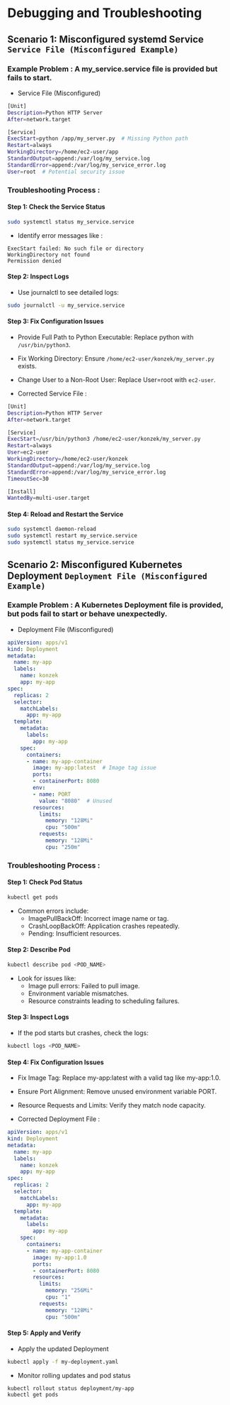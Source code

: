 # Debugging and Troubleshooting

## Scenario 1: Misconfigured systemd Service `Service File (Misconfigured Example)`

### Example Problem : A my_service.service file is provided but fails to start.

- Service File (Misconfigured)

```sh   (my_service.service)
[Unit]
Description=Python HTTP Server
After=network.target

[Service]
ExecStart=python /app/my_server.py  # Missing Python path
Restart=always
WorkingDirectory=/home/ec2-user/app
StandardOutput=append:/var/log/my_service.log
StandardError=append:/var/log/my_service_error.log
User=root  # Potential security issue
```

### Troubleshooting Process :

#### Step 1: Check the Service Status

```bash
sudo systemctl status my_service.service
```

- Identify error messages like :

```text
ExecStart failed: No such file or directory
WorkingDirectory not found
Permission denied
```

#### Step 2: Inspect Logs

- Use journalctl to see detailed logs:

```bash
sudo journalctl -u my_service.service
```

#### Step 3: Fix Configuration Issues

- Provide Full Path to Python Executable: Replace python with `/usr/bin/python3`.

- Fix Working Directory: Ensure `/home/ec2-user/konzek/my_server.py` exists.

- Change User to a Non-Root User: Replace User=root with `ec2-user`.

- Corrected Service File :

```sh   (my_service.service)
[Unit]
Description=Python HTTP Server
After=network.target

[Service]
ExecStart=/usr/bin/python3 /home/ec2-user/konzek/my_server.py
Restart=always
User=ec2-user
WorkingDirectory=/home/ec2-user/konzek
StandardOutput=append:/var/log/my_service.log
StandardError=append:/var/log/my_service_error.log
TimeoutSec=30

[Install]
WantedBy=multi-user.target
```

#### Step 4: Reload and Restart the Service

```bash
sudo systemctl daemon-reload
sudo systemctl restart my_service.service
sudo systemctl status my_service.service
```

## Scenario 2: Misconfigured Kubernetes Deployment `Deployment File (Misconfigured Example)`

### Example Problem : A Kubernetes Deployment file is provided, but pods fail to start or behave unexpectedly.

- Deployment File (Misconfigured)

```yaml
apiVersion: apps/v1
kind: Deployment
metadata:
  name: my-app
  labels:
    name: konzek
    app: my-app
spec:
  replicas: 2 
  selector:
    matchLabels:
      app: my-app
  template:
    metadata:
      labels:
        app: my-app
    spec:
      containers:
      - name: my-app-container
        image: my-app:latest  # Image tag issue
        ports:
        - containerPort: 8080
        env:
        - name: PORT
          value: "8080"  # Unused
        resources:
          limits:
            memory: "128Mi"
            cpu: "500m"
          requests:
            memory: "128Mi"
            cpu: "250m"
```

### Troubleshooting Process :

#### Step 1: Check Pod Status

```bash
kubectl get pods
```

- Common errors include:
    - ImagePullBackOff: Incorrect image name or tag.
    - CrashLoopBackOff: Application crashes repeatedly.
    - Pending: Insufficient resources.

#### Step 2: Describe Pod

```bash
kubectl describe pod <POD_NAME>
```

- Look for issues like:
    - Image pull errors: Failed to pull image.
    - Environment variable mismatches.
    - Resource constraints leading to scheduling failures.


#### Step 3: Inspect Logs

- If the pod starts but crashes, check the logs:

```bash
kubectl logs <POD_NAME>
```

#### Step 4: Fix Configuration Issues

- Fix Image Tag: Replace my-app:latest with a valid tag like my-app:1.0.

- Ensure Port Alignment: Remove unused environment variable PORT.

- Resource Requests and Limits: Verify they match node capacity.

- Corrected Deployment File :

```yaml
apiVersion: apps/v1
kind: Deployment
metadata:
  name: my-app
  labels:
    name: konzek
    app: my-app
spec:
  replicas: 2 
  selector:
    matchLabels:
      app: my-app
  template:
    metadata:
      labels:
        app: my-app
    spec:
      containers:
      - name: my-app-container
        image: my-app:1.0
        ports:
        - containerPort: 8080
        resources:
          limits:
            memory: "256Mi"
            cpu: "1"
          requests:
            memory: "128Mi"
            cpu: "500m"
```

#### Step 5: Apply and Verify

- Apply the updated Deployment


```bash
kubectl apply -f my-deployment.yaml
```

- Monitor rolling updates and pod status

```bash
kubectl rollout status deployment/my-app
kubectl get pods
```